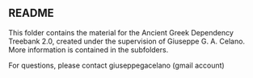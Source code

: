 ## README

This folder contains the material for the Ancient Greek Dependency Treebank 2.0, created under the supervision of Giuseppe G. A. Celano. More information is contained in the subfolders.

For questions, please contact giuseppegacelano (gmail account)
